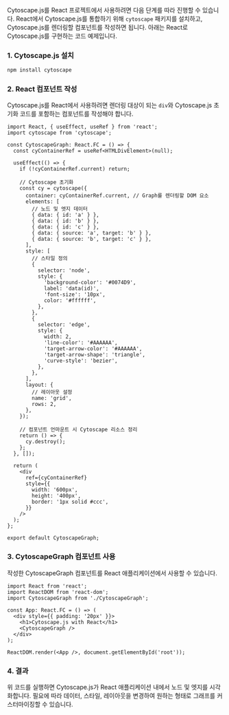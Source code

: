 Cytoscape.js를 React 프로젝트에서 사용하려면 다음 단계를 따라 진행할 수 있습니다. React에서 Cytoscape.js를 통합하기 위해 `cytoscape` 패키지를 설치하고, Cytoscape.js를 렌더링할 컴포넌트를 작성하면 됩니다. 아래는 React로 Cytoscape.js를 구현하는 코드 예제입니다.

### 1. Cytoscape.js 설치
```bash
npm install cytoscape
```

### 2. React 컴포넌트 작성
Cytoscape.js를 React에서 사용하려면 렌더링 대상이 되는 `div`와 Cytoscape.js 초기화 코드를 포함하는 컴포넌트를 작성해야 합니다.

```tsx
import React, { useEffect, useRef } from 'react';
import cytoscape from 'cytoscape';

const CytoscapeGraph: React.FC = () => {
  const cyContainerRef = useRef<HTMLDivElement>(null);

  useEffect(() => {
    if (!cyContainerRef.current) return;

    // Cytoscape 초기화
    const cy = cytoscape({
      container: cyContainerRef.current, // Graph를 렌더링할 DOM 요소
      elements: [
        // 노드 및 엣지 데이터
        { data: { id: 'a' } },
        { data: { id: 'b' } },
        { data: { id: 'c' } },
        { data: { source: 'a', target: 'b' } },
        { data: { source: 'b', target: 'c' } },
      ],
      style: [
        // 스타일 정의
        {
          selector: 'node',
          style: {
            'background-color': '#0074D9',
            label: 'data(id)',
            'font-size': '10px',
            color: '#ffffff',
          },
        },
        {
          selector: 'edge',
          style: {
            width: 2,
            'line-color': '#AAAAAA',
            'target-arrow-color': '#AAAAAA',
            'target-arrow-shape': 'triangle',
            'curve-style': 'bezier',
          },
        },
      ],
      layout: {
        // 레이아웃 설정
        name: 'grid',
        rows: 2,
      },
    });

    // 컴포넌트 언마운트 시 Cytoscape 리소스 정리
    return () => {
      cy.destroy();
    };
  }, []);

  return (
    <div
      ref={cyContainerRef}
      style={{
        width: '600px',
        height: '400px',
        border: '1px solid #ccc',
      }}
    />
  );
};

export default CytoscapeGraph;
```

### 3. CytoscapeGraph 컴포넌트 사용
작성한 CytoscapeGraph 컴포넌트를 React 애플리케이션에서 사용할 수 있습니다.

```tsx
import React from 'react';
import ReactDOM from 'react-dom';
import CytoscapeGraph from './CytoscapeGraph';

const App: React.FC = () => (
  <div style={{ padding: '20px' }}>
    <h1>Cytoscape.js with React</h1>
    <CytoscapeGraph />
  </div>
);

ReactDOM.render(<App />, document.getElementById('root'));
```

### 4. 결과
위 코드를 실행하면 Cytoscape.js가 React 애플리케이션 내에서 노드 및 엣지를 시각화합니다. 필요에 따라 데이터, 스타일, 레이아웃을 변경하여 원하는 형태로 그래프를 커스터마이징할 수 있습니다.